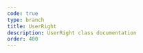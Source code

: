 ```yaml
---
code: true
type: branch
title: UserRight
description: UserRight class documentation
order: 400
---
```

